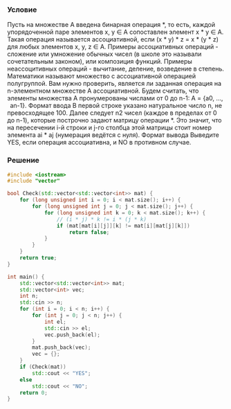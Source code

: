 ### Условие

Пусть на множестве A введена бинарная операция *, то есть, каждой упорядоченной паре элементов x, y ∈ A сопоставлен элемент x * y ∈ A.
Такая операция называется ассоциативной, если (x * y) * z = x * (y * z) для любых элементов x, y, z ∈ A.
Примеры ассоциативных операций - сложение или умножение обычных чисел (в школе это называли сочетательным законом), или композиция функций. Примеры неассоцитивных операций - вычитание, деление, возведение в степень. Математики называют множество с ассоциативной операцией полугруппой.
Вам нужно проверить, является ли заданная операция на n-элементном множестве A ассоциативной. Будем считать, что элементы множества A пронумерованы числами от 0 до n-1: A = {a0, …,   an-1}.
Формат ввода
В первой строке указано натуральное число n, не превосходящее 100.
Далее следует n2 чисел (каждое в пределах от 0 до n-1), которые построчно задают матрицу операции *. Это значит, что на пересечении i-й строки и j-го столбца этой матрицы стоит номер элемента ai * aj (нумерация ведётся с нуля).
Формат вывода
Выведите YES, если операция ассоциативна, и NO в противном случае.
### Решение
```cpp
#include <iostream>
#include "vector"

bool Check(std::vector<std::vector<int>> mat) {
    for (long unsigned int i = 0; i < mat.size(); i++) {
        for (long unsigned int j = 0; j < mat.size(); j++) {
            for (long unsigned int k = 0; k < mat.size(); k++) {
                // (i * j) * k != i * (j * k)
                if (mat[mat[i][j]][k] != mat[i][mat[j][k]])
                    return false;
            }
        }
    }
    return true;
}

int main() {
    std::vector<std::vector<int>> mat;
    std::vector<int> vec;
    int n;
    std::cin >> n;
    for (int i = 0; i < n; i++) {
        for (int j = 0; j < n; j++) {
            int el;
            std::cin >> el;
            vec.push_back(el);
        }
        mat.push_back(vec);
        vec = {};
    }
    if (Check(mat))
        std::cout << "YES";
    else
        std::cout << "NO";
    return 0;
}

```
